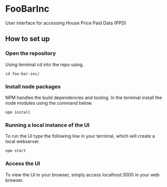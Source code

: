 # FooBarInc
User interface for accessing House Price Paid Data (PPD)

## How to set up


### Open the repository
Using terminal cd into the repo using.

```
cd foo-bar-inc/
```

### Install node packages
NPM handles the build dependencies and tooling. In the terminal install the node modules using the command below.

```
npm install
```

### Running a local instance of the UI
To run the UI type the following line in your terminal, which will create a local webserver.

```
npm start
```

### Access the UI

To view the UI in your browser, simply access localhost:3000 in your web browser.

